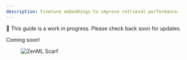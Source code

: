 ```yaml
---
description: Finetune embeddings to improve retrieval performance.
---
```


🚧 This guide is a work in progress. Please check back soon for updates.

Coming soon!<!-- For scarf -->
<figure><img alt="ZenML Scarf" referrerpolicy="no-referrer-when-downgrade" src="https://static.scarf.sh/a.png?x-pxid=f0b4f458-0a54-4fcd-aa95-d5ee424815bc" /></figure>
